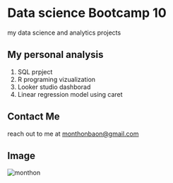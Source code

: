 # Data science Bootcamp 10
my data science and analytics projects

## My personal analysis
1. SQL prpject
2. R programing vizualization
3. Looker studio dashborad
4. Linear regression model using caret

## Contact Me
reach out to me at monthonbaon@gmail.com

## Image
![monthon](https://www.clicdata.com/wp-content/uploads/2023/04/home-data-visualization-icon.jpg )
